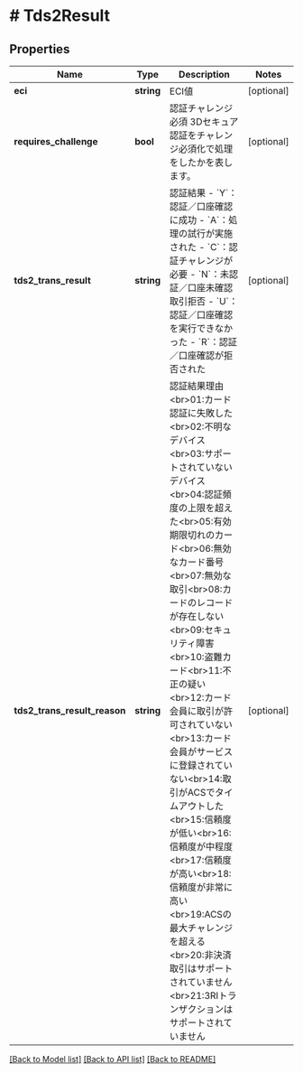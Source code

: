 # # Tds2Result

## Properties

Name | Type | Description | Notes
------------ | ------------- | ------------- | -------------
**eci** | **string** | ECI値 | [optional]
**requires_challenge** | **bool** | 認証チャレンジ必須 3Dセキュア認証をチャレンジ必須化で処理をしたかを表します。 | [optional]
**tds2_trans_result** | **string** | 認証結果   - &#x60;Y&#x60;：認証／口座確認に成功 - &#x60;A&#x60;：処理の試行が実施された - &#x60;C&#x60;：認証チャレンジが必要 - &#x60;N&#x60;：未認証／口座未確認 取引拒否 - &#x60;U&#x60;：認証／口座確認を実行できなかった - &#x60;R&#x60;：認証／口座確認が拒否された | [optional]
**tds2_trans_result_reason** | **string** | 認証結果理由&lt;br&gt;01:カード認証に失敗した&lt;br&gt;02:不明なデバイス&lt;br&gt;03:サポートされていないデバイス&lt;br&gt;04:認証頻度の上限を超えた&lt;br&gt;05:有効期限切れのカード&lt;br&gt;06:無効なカード番号&lt;br&gt;07:無効な取引&lt;br&gt;08:カードのレコードが存在しない&lt;br&gt;09:セキュリティ障害&lt;br&gt;10:盗難カード&lt;br&gt;11:不正の疑い&lt;br&gt;12:カード会員に取引が許可されていない&lt;br&gt;13:カード会員がサービスに登録されていない&lt;br&gt;14:取引がACSでタイムアウトした&lt;br&gt;15:信頼度が低い&lt;br&gt;16:信頼度が中程度&lt;br&gt;17:信頼度が高い&lt;br&gt;18:信頼度が非常に高い&lt;br&gt;19:ACSの最大チャレンジを超える&lt;br&gt;20:非決済取引はサポートされていません&lt;br&gt;21:3RIトランザクションはサポートされていません | [optional]

[[Back to Model list]](../../README.md#models) [[Back to API list]](../../README.md#endpoints) [[Back to README]](../../README.md)
